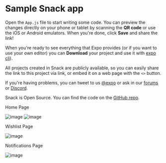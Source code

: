 # Sample Snack app

Open the `App.js` file to start writing some code. You can preview the changes directly on your phone or tablet by scanning the **QR code** or use the iOS or Android emulators. When you're done, click **Save** and share the link!

When you're ready to see everything that Expo provides (or if you want to use your own editor) you can **Download** your project and use it with [expo cli](https://docs.expo.dev/get-started/installation/#expo-cli)).

All projects created in Snack are publicly available, so you can easily share the link to this project via link, or embed it on a web page with the `<>` button.

If you're having problems, you can tweet to us [@expo](https://twitter.com/expo) or ask in our [forums](https://forums.expo.dev/c/expo-dev-tools/61) or [Discord](https://chat.expo.dev/).

Snack is Open Source. You can find the code on the [GitHub repo](https://github.com/expo/snack).

Home Page

![image](https://github.com/user-attachments/assets/27e22ae6-3b54-4b8b-86be-d6c18d164467)
![image](https://github.com/user-attachments/assets/78a3e87c-62d4-4550-8b86-a9cc9ad17629)


Wishlist Page

![image](https://github.com/user-attachments/assets/241c4bbc-30f3-4333-be00-909447c1c170)


Notifications Page

![image](https://github.com/user-attachments/assets/7b3d3e74-6cf1-4ca8-a983-db5d37d19c76)

